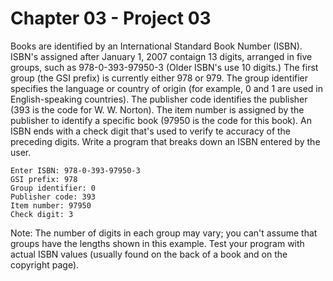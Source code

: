 # Chapter 03 - Project 03

Books are identified by an International Standard Book Number (ISBN).  ISBN's
assigned after January 1, 2007 contaign 13 digits, arranged in five groups, such
as 978-0-393-97950-3 (Older ISBN's use 10 digits.) The first group (the GSI
prefix) is currently either 978 or 979. The group identifier specifies the
language or country of origin (for example, 0 and 1 are used in English-speaking
countries).  The publisher code identifies the publisher (393 is the code for W.
W. Norton).  The item number is assigned by the publisher to identify a specific
book (97950 is the code for this book).  An ISBN ends with a check digit that's
used to verify te accuracy of the preceding digits. Write a program that breaks
down an ISBN entered by the user.

```
Enter ISBN: 978-0-393-97950-3
GSI prefix: 978
Group identifier: 0
Publisher code: 393
Item number: 97950
Check digit: 3
```

Note: The number of digits in each group may vary; you can't assume that groups
have the lengths shown in this example. Test your program with actual ISBN
values (usually found on the back of a book and on the copyright page).
